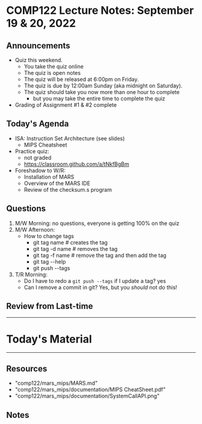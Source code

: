 # COMP122 Lecture Notes: September 19 & 20, 2022

## Announcements
   * Quiz this weekend.
     - You take the quiz online
     - The quiz is open notes
     - The quiz will be released at 6:00pm on Friday.
     - The quiz is due by 12:00am Sunday (aka midnight on Saturday).
     - The quiz should take you now more than one hour to complete
       * but you may take the entire time to complete the quiz
   * Grading of Assignment #1 & #2 complete


## Today's Agenda
   * ISA: Instruction Set Architecture (see slides)
     * MIPS Cheatsheet
   * Practice quiz:
     - not graded
     - https://classroom.github.com/a/tNkfBgBm
   * Foreshadow to W/R:  
     * Installation of MARS
     * Overview of the MARS IDE
     * Review of the checksum.s program

## Questions
   1. M/W Morning: no questions, everyone is getting 100% on the quiz
   1. M/W Afternoon:  
      * How to change tags
        - git tag name    # creates the tag
        - git tag -d name # removes the tag
        - git tag -f name # remove the tag and then add the tag
        - git tag --help
        - git push --tags
   1. T/R Morning:
      * Do I have to redo a ``git push --tags`` if I update a tag? yes
      * Can I remove a commit in git?  Yes, but you _should_ not do this!

     

## Review from Last-time
 


---
# Today's Material


---
## Resources
   * "comp122/mars_mips/MARS.md"
   * "comp122/mars_mips/documentation/MIPS CheatSheet.pdf"
   * "comp122/mars_mips/documentation/SystemCallAPI.png"

## Notes
